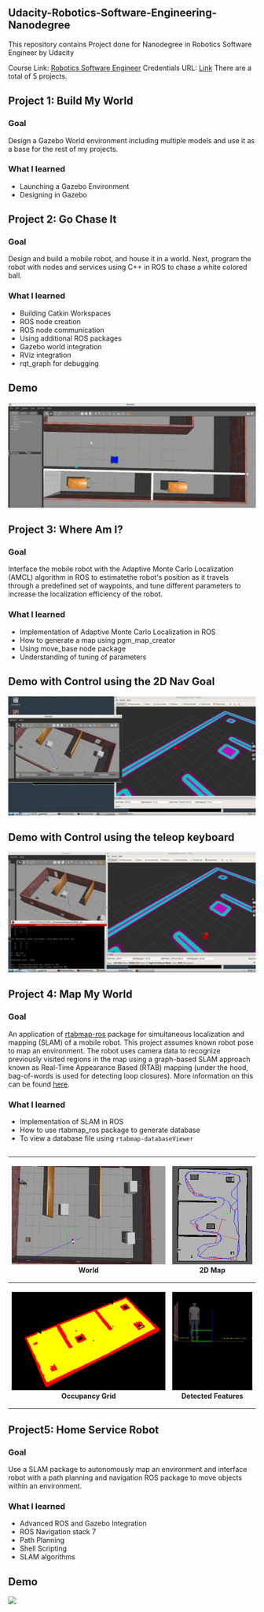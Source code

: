 ## Udacity-Robotics-Software-Engineering-Nanodegree

This repository contains Project done for Nanodegree in Robotics Software Engineer by Udacity

Course Link: [Robotics Software Engineer](www.udacity.com/course/robotics-software-engineer--nd209)
Credentials URL: [Link](https://confirm.udacity.com/27TNHC4M)
There are a total of 5 projects.

## Project 1: Build My World

### Goal

Design a Gazebo World environment including multiple models and use it as a base for the rest of my projects.

### What I learned
- Launching a Gazebo Environment
- Designing in Gazebo

## Project 2: Go Chase It

### Goal

Design and build a mobile robot, and house it in a world. Next, program the robot with nodes and services using C++ in ROS to chase a white colored ball.

### What I learned
- Building Catkin Workspaces
- ROS node creation
- ROS node communication
- Using additional ROS packages
- Gazebo world integration
- RViz integration
- rqt_graph for debugging

## Demo
![](Media/Project2/ball_chaser_new.gif)


## Project 3: Where Am I?

### Goal

Interface the mobile robot with the Adaptive Monte Carlo Localization (AMCL) algorithm in ROS to estimatethe robot's position as it travels through a predefined set of waypoints, and tune different parameters to increase the localization efficiency of the robot.

### What I learned
- Implementation of Adaptive Monte Carlo Localization in ROS
- How to generate a map using pgm_map_creator
- Using move_base node package
- Understanding of tuning of parameters 

## Demo with Control using the 2D Nav Goal
![](Media/Project3/Control-using-2D-Nav-Goal.gif)

## Demo with Control using the teleop keyboard 
![](Media/Project3/Control-using-teleop-keyboard.gif)

## Project 4: Map My World

### Goal

An application of [rtabmap-ros](http://wiki.ros.org/rtabmap_ros) package for simultaneous localization and mapping (SLAM) of a mobile robot. 
This project assumes known robot pose to map an environment. The robot uses camera data to recognize previously visited regions in the map using a graph-based SLAM approach known as Real-Time Appearance Based (RTAB) mapping (under the hood, bag-of-words is used for detecting loop closures). More information on this can be found [here](http://introlab.github.io/rtabmap/).

### What I learned
- Implementation of SLAM in ROS
- How to use rtabmap_ros package to generate database
- To view a database file using ` rtabmap-databaseViewer `

##

<table style="width:100%">
  <tr>
    <th><p>
           <img src="Media/Project4/World.jpg"
            alt="3D map" width="400" height="200"></a>
           <br>World 
        </p>
    </th>
    <th><p>
           <img src="Media/Project4/2dmap.png"
            alt="2D map" width="200" height="200"></a>
           <br>2D Map
      </p>
    </th>
  </tr>
  <tr>
    <th><p>
           <img src="Media/Project4/Occupancy-grid-map.png"
            alt="occupancy grid" width="400" height="200"></a>
           <br>Occupancy Grid
      </p>
    </th>
    <th><p>
           <img src="Media/Project4/Detected-Features.png"
            alt="features" width="200" height="200"></a>
           <br>Detected Features
      </p>
    </th>
  </tr>
</table>


## Project5: Home Service Robot

### Goal

Use a SLAM package to autonomously map an environment and interface robot with a path planning and navigation ROS package to move objects within an environment.

### What I learned
- Advanced ROS and Gazebo Integration
- ROS Navigation stack 7
- Path Planning
- Shell Scripting
- SLAM algorithms

## Demo
![](Media/Project5/home-service-robot.gif)